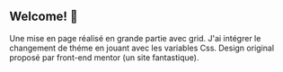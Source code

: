 ## Welcome! 👋

Une mise en page réalisé en grande partie avec grid. J'ai intégrer le changement de théme en jouant avec les variables Css. 
Design original proposé par front-end mentor (un site fantastique).
